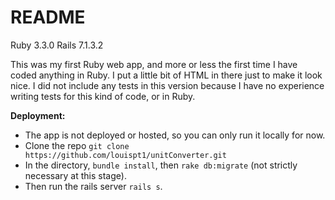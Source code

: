 # README

Ruby 3.3.0
Rails 7.1.3.2

This was my first Ruby web app, and more or less the first time I have coded anything in Ruby. I put a little bit of HTML in there just to make it look nice. I did not include any tests in this version because I have no experience writing tests for this kind of code, or in Ruby.

**Deployment:**
  - The app is not deployed or hosted, so you can only run it locally for now.
  - Clone the repo `git clone https://github.com/louispt1/unitConverter.git`
  - In the directory, `bundle install`, then `rake db:migrate` (not strictly necessary at this stage).
  - Then run the rails server `rails s`.
